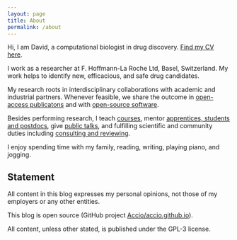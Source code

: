 ```yaml
---
layout: page
title: About
permalink: /about
---
```


Hi, I am David, a computational biologist in drug discovery. [Find my CV here](https://github.com/Accio/CV/blob/master/JitaoDavidZhang_CV.pdf).

I work as a researcher at F. Hoffmann-La Roche Ltd, Basel, Switzerland. My work
helps to identify new, efficacious, and safe drug candidates.

My research roots in interdisciplinary collaborations with academic and industrial partners. Whenever feasible, we share the outcome in [open-access publicatons]({{site.url}}/publications) and with [open-source software]({{site.url}}/software).

Besides performing research, I teach [courses]({{site.url}}/outreach#teaching), mentor [apprentices, students and postdocs]({{site.url}}/outreach#supervising-and-training), give [public talks]({{site.url}}/outreach#public-talks), and fulfilling scientific and community duties including [consulting and reviewing]({{site.url}}/outreach#consulting-and-reviewing).

I enjoy spending time with my family, reading, writing, playing piano, and jogging.

## Statement

All content in this blog expresses my personal opinions, not those of my
employers or any other entities.

This blog is open source (GitHub project
[Accio/accio.github.io](https://github.com/Accio/accio.github.io)).

All content, unless other stated, is published under the GPL-3 license.
